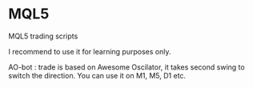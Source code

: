 # MQL5
MQL5 trading scripts

I recommend to use it for learning purposes only.

AO-bot : trade is based on Awesome Oscilator, it takes second swing to switch the direction. You can use it on M1, M5, D1 etc. 
